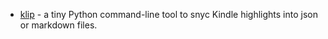 - [klip](https://github.com/alex-schaaf/klip) - a tiny Python command-line tool to snyc Kindle highlights into json or markdown files.

